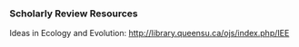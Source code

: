 ### Scholarly Review Resources

Ideas in Ecology and Evolution: http://library.queensu.ca/ojs/index.php/IEE
